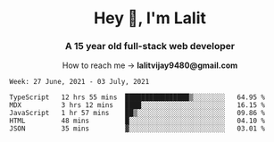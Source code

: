 <h1 align="center">Hey 👋, I'm Lalit</h1>
<h3 align="center">A 15 year old full-stack web developer</h3>

<p align="center">How to reach me → <strong>lalitvijay9480@gmail.com</strong></p>

<!--START_SECTION:waka-->
```text
Week: 27 June, 2021 - 03 July, 2021

TypeScript   12 hrs 55 mins  ████████████████▒░░░░░░░░   64.95 % 
MDX          3 hrs 12 mins   ████░░░░░░░░░░░░░░░░░░░░░   16.15 % 
JavaScript   1 hr 57 mins    ██▒░░░░░░░░░░░░░░░░░░░░░░   09.86 % 
HTML         48 mins         █░░░░░░░░░░░░░░░░░░░░░░░░   04.10 % 
JSON         35 mins         ▓░░░░░░░░░░░░░░░░░░░░░░░░   03.01 % 
```
<!--END_SECTION:waka-->
